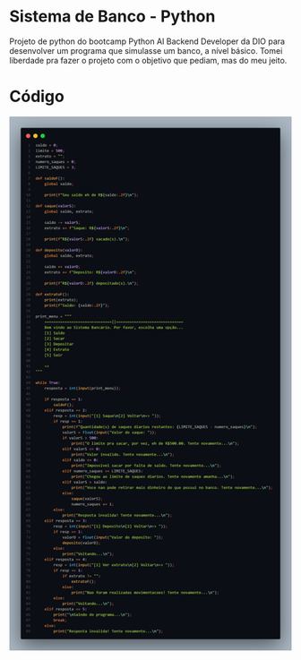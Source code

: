 # Sistema de Banco - Python

Projeto de python do bootcamp Python AI Backend Developer da DIO para desenvolver um programa que simulasse um banco, a nível básico.
Tomei liberdade pra fazer o projeto com o objetivo que pediam, mas do meu jeito.

# Código

<a href="#"><img src="code.png"></a>